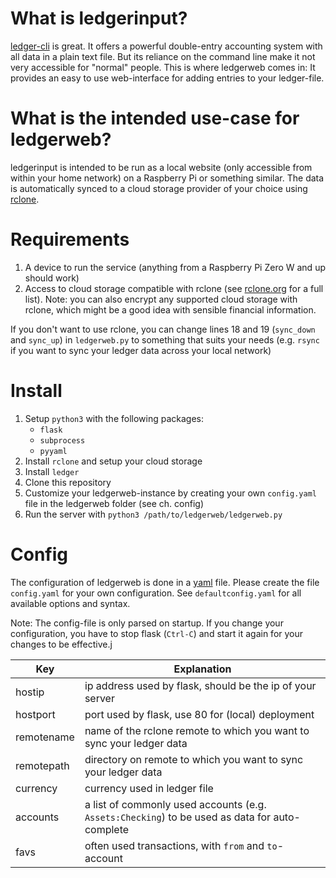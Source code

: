 # What is ledgerinput?

[ledger-cli](https://ledger-cli.org) is great. It offers a powerful double-entry accounting system with all data in a plain text file.
But its reliance on the command line make it not very accessible for "normal" people. This is where ledgerweb comes in: It provides an easy to use web-interface for adding entries to your ledger-file.

# What is the intended use-case for ledgerweb?

ledgerinput is intended to be run as a local website (only accessible from within your home network) on a Raspberry Pi or something similar.
The data is automatically synced to a cloud storage provider of your choice using [rclone](https://rclone.org). 

# Requirements

1. A device to run the service (anything from a Raspberry Pi Zero W and up should work)
2. Access to cloud storage compatible with rclone (see [rclone.org](https://rclone.org) for a full list). Note: you can also encrypt any supported cloud storage with rclone, which might be a good idea with sensible financial information.

If you don't want to use rclone, you can change lines 18 and 19 (`sync_down` and `sync_up`) in `ledgerweb.py` to something that suits your needs (e.g. `rsync` if you want to sync your ledger data across your local network)

# Install

1. Setup `python3` with the following packages:
    - `flask`
    - `subprocess`
    - `pyyaml`
2. Install `rclone` and setup your cloud storage
3. Install `ledger`
4. Clone this repository
5. Customize your ledgerweb-instance by creating your own `config.yaml` file in the ledgerweb folder (see ch. config)
6. Run the server with `python3 /path/to/ledgerweb/ledgerweb.py`

# Config

The configuration of ledgerweb is done in a [yaml](https://yaml.org) file. 
Please create the file `config.yaml` for your own configuration. See `defaultconfig.yaml` for all available options and syntax.

Note: The config-file is only parsed on startup. If you change your configuration, you have to stop flask (`Ctrl-C`) and start it again for your changes to be effective.j


| Key        | Explanation                                                                                    |
|------------|------------------------------------------------------------------------------------------------|
| hostip     | ip address used by flask, should be the ip of your server                                      |
| hostport   | port used by flask, use 80 for (local) deployment                                              |
| remotename | name of the rclone remote to which you want to sync your ledger data                           |
| remotepath | directory on remote to which you want to sync your ledger data                                 |
| currency   | currency used in ledger file                                                                   |
| accounts   | a list of commonly used accounts (e.g. `Assets:Checking`) to be used as data for auto-complete |
| favs       | often used transactions, with `from` and `to`-account
